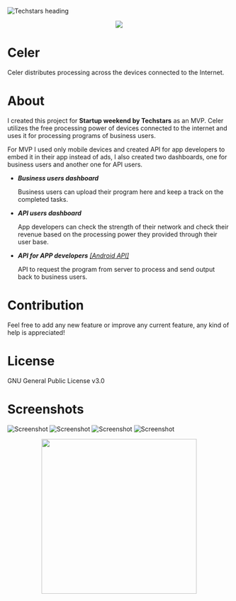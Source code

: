 ![Techstars heading](https://ramantehlan.github.io/Celer/assets/heading.PNG)

<p align="center">
  <img src ="https://ramantehlan.github.io/Celer/assets/celer_logo.png" />
</p>


# Celer
Celer distributes processing across the devices connected to the Internet.

# About 
I created this project for **Startup weekend by Techstars** as an MVP. Celer utilizes the free processing power of devices connected to the internet and uses it for processing programs of business users. 

For MVP I used only mobile devices and created API for app developers to embed it in their app instead of ads, I also created two dashboards, one for business users and another one for API users.

- ***Business users dashboard***
     
     Business users can upload their program here and keep a track on the completed tasks. 

- ***API users dashboard***
     
     App developers can check the strength of their network and check their revenue based on the processing power they provided through
      their user base.
      
- ***API for APP developers*** [*[Android API]*](https://github.com/ramantehlan/Celer-API)
     
     API to request the program from server to process and send output back to business users.

# Contribution

Feel free to add any new feature or improve any current feature, any kind of help is appreciated!

# License

GNU General Public License v3.0

# Screenshots

![Screenshot](https://ramantehlan.github.io/Celer/assets/Screenshot_1.JPG)
![Screenshot](https://ramantehlan.github.io/Celer/assets/Screenshot_2.JPG)
![Screenshot](https://ramantehlan.github.io/Celer/assets/Screenshot_3.JPG)
![Screenshot](https://ramantehlan.github.io/Celer/assets/Screenshot_4.JPG)

<p align="center">
  <img src ="https://ramantehlan.github.io/Celer/assets/Screenshot_app_1.png" width="350"/>
</p>
